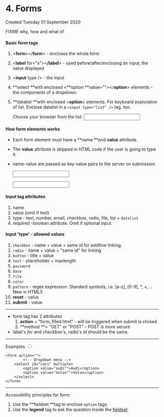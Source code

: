 # 4. Forms
Created Tuesday 01 September 2020

FIXME why, how and what of <form>

#### Basic form tags

1. <**form**></**form**> - encloses the whole form
2. <**label** for="x"><**/label**> - used before/after/enclosing an input, the value displayed
3. <**input** type /> - the input
4. **select **with enclosed <**option **value=""></**option**> elements - the components of a dropdown.
5. **datalist **with enclosed <**option**> elements. For keyboard exploration of list. Enclose datalist in a ``<input type="list" />`` tag, too.

	<label for="browser">Choose your browser from the list:</label>
	<input list="browsers" name="browser" id="browser">
	
	<datalist id="browsers">
	  <option value="Edge">
	  <option value="Firefox">
	  <option value="Chrome">
	  <option value="Opera">
	  <option value="Safari">
	</datalist>


#### How form elements works

* Each form element must have a **name **and **value** attribute.
* The **value** attribute is skipped in HTML code if the user is going to type it.
* name-value are passed as key-value pairs to the server on submission. 

	<input type="_non-text_" name="" value="">
	
	<input type="text" name=""> <!-- value typed by the user -->


#### Input tag attributes

1. name
2. value (omit if text)
3. type - text, number, email, checkbox, radio, file, list + ``datalist``
4. required -boolean attribute. Omit if optional input.


#### Input '**type'** - allowed values

1. ``checkbox`` - name + value + same id for additive linking.
2. ``radio`` - name + value + "same id" for linking
3. ``button`` - title + value
4. ``text`` - placeholder + maxlength
5. ``password``
6. ``date``
7. ``file``
8. ``color``
9. ``pattern`` - regex expression. Standard symbols, i.e. [a-z], [0-9], *, +, .. New in HTML5
10. **reset** - value
11. **submit** - value



*****


* form tag has 2 attributes
	1. **action** = "form_filled.html" - will be triggered when submit is clicked
	2. **method **= "GET" or "POST" - POST is more secure
* label's *for* and checkbox's, radio's *id* should be the same.


*****

Examples
	<input type="radio" id="indoor" name="area" value="outdoor">

	<form action="">
	        <!-- Dropdown menu -->
		<select id="cars" multiple>
	        <option value="audi"">Audi</option>
	        <option value="Volvo"">Volvo</option>
		</select>
	</form>


*****

Accessibility principles for form:

1. Use the **fieldset **tag to enclose ``option`` tags.
2. Use the **legend** tag to ask the question inside the [fieldset](https://www.freecodecamp.org/learn/responsive-web-design/applied-accessibility/wrap-radio-buttons-in-a-fieldset-element-for-better-accessibility).



